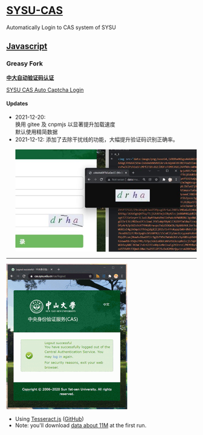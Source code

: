 # [SYSU-CAS](https://github.com/KumaTea/SYSU-CAS)
Automatically Login to CAS system of SYSU

## [Javascript](https://github.com/KumaTea/SYSU-CAS/blob/master/CasLogin.js)
### Greasy Fork
**[中大自动验证码认证][1]**

[SYSU CAS Auto Captcha Login][2]

#### Updates

* 2021-12-20: <br> 换用 gitee 及 cnpmjs 以显著提升加载速度 <br> 默认使用精简数据
* 2021-12-12: 添加了去除干扰线的功能，大幅提升验证码识别正确率。 <br><br> ![Remove interference line](https://raw.githubusercontent.com/KumaTea/SYSU-CAS/master/img/rmln.jpg)

---

![demo](https://raw.githubusercontent.com/KumaTea/SYSU-CAS/master/img/demo.gif)

* Using [Tesseract.js][4] ([GitHub][5])
* Note: you'll download [data about 11M][3] at the first run.

[1]: https://greasyfork.org/zh-CN/scripts/419757
[2]: https://greasyfork.org/en/scripts/419757
[3]: https://tessdata.projectnaptha.com/4.0.0/eng.traineddata.gz
[4]: https://tesseract.projectnaptha.com
[5]: https://github.com/naptha/tesseract.js
